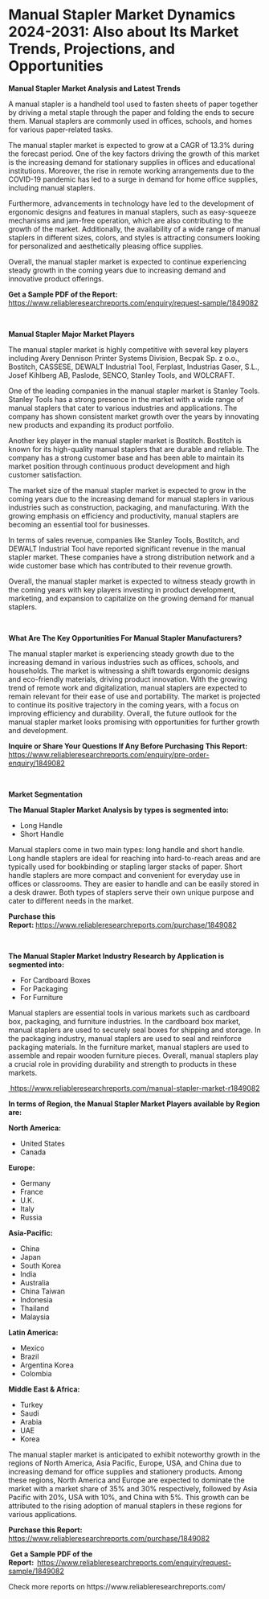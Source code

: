 <p><h1>Manual Stapler Market Dynamics 2024-2031: Also about Its Market Trends, Projections, and Opportunities</h1></p><p><strong>Manual Stapler Market Analysis and Latest Trends</strong></p>
<p><p>A manual stapler is a handheld tool used to fasten sheets of paper together by driving a metal staple through the paper and folding the ends to secure them. Manual staplers are commonly used in offices, schools, and homes for various paper-related tasks. </p><p>The manual stapler market is expected to grow at a CAGR of 13.3% during the forecast period. One of the key factors driving the growth of this market is the increasing demand for stationary supplies in offices and educational institutions. Moreover, the rise in remote working arrangements due to the COVID-19 pandemic has led to a surge in demand for home office supplies, including manual staplers.</p><p>Furthermore, advancements in technology have led to the development of ergonomic designs and features in manual staplers, such as easy-squeeze mechanisms and jam-free operation, which are also contributing to the growth of the market. Additionally, the availability of a wide range of manual staplers in different sizes, colors, and styles is attracting consumers looking for personalized and aesthetically pleasing office supplies.</p><p>Overall, the manual stapler market is expected to continue experiencing steady growth in the coming years due to increasing demand and innovative product offerings.</p></p>
<p><strong>Get a Sample PDF of the Report:&nbsp;</strong> <a href="https://www.reliableresearchreports.com/enquiry/request-sample/1849082">https://www.reliableresearchreports.com/enquiry/request-sample/1849082</a></p>
<p>&nbsp;</p>
<p><strong>Manual Stapler Major Market Players</strong></p>
<p><p>The manual stapler market is highly competitive with several key players including Avery Dennison Printer Systems Division, Becpak Sp. z o.o., Bostitch, CASSESE, DEWALT Industrial Tool, Ferplast, Industrias Gaser, S.L., Josef Kihlberg AB, Paslode, SENCO, Stanley Tools, and WOLCRAFT.</p><p>One of the leading companies in the manual stapler market is Stanley Tools. Stanley Tools has a strong presence in the market with a wide range of manual staplers that cater to various industries and applications. The company has shown consistent market growth over the years by innovating new products and expanding its product portfolio.</p><p>Another key player in the manual stapler market is Bostitch. Bostitch is known for its high-quality manual staplers that are durable and reliable. The company has a strong customer base and has been able to maintain its market position through continuous product development and high customer satisfaction.</p><p>The market size of the manual stapler market is expected to grow in the coming years due to the increasing demand for manual staplers in various industries such as construction, packaging, and manufacturing. With the growing emphasis on efficiency and productivity, manual staplers are becoming an essential tool for businesses.</p><p>In terms of sales revenue, companies like Stanley Tools, Bostitch, and DEWALT Industrial Tool have reported significant revenue in the manual stapler market. These companies have a strong distribution network and a wide customer base which has contributed to their revenue growth.</p><p>Overall, the manual stapler market is expected to witness steady growth in the coming years with key players investing in product development, marketing, and expansion to capitalize on the growing demand for manual staplers.</p></p>
<p>&nbsp;</p>
<p><strong>What Are The Key Opportunities For Manual Stapler Manufacturers?</strong></p>
<p><p>The manual stapler market is experiencing steady growth due to the increasing demand in various industries such as offices, schools, and households. The market is witnessing a shift towards ergonomic designs and eco-friendly materials, driving product innovation. With the growing trend of remote work and digitalization, manual staplers are expected to remain relevant for their ease of use and portability. The market is projected to continue its positive trajectory in the coming years, with a focus on improving efficiency and durability. Overall, the future outlook for the manual stapler market looks promising with opportunities for further growth and development.</p></p>
<p><strong>Inquire or Share Your Questions If Any Before Purchasing This Report:</strong> <a href="https://www.reliableresearchreports.com/enquiry/pre-order-enquiry/1849082">https://www.reliableresearchreports.com/enquiry/pre-order-enquiry/1849082</a></p>
<p>&nbsp;</p>
<p><strong>Market Segmentation</strong></p>
<p><strong>The Manual Stapler Market Analysis by types is segmented into:</strong></p>
<p><ul><li>Long Handle</li><li>Short Handle</li></ul></p>
<p><p>Manual staplers come in two main types: long handle and short handle. Long handle staplers are ideal for reaching into hard-to-reach areas and are typically used for bookbinding or stapling larger stacks of paper. Short handle staplers are more compact and convenient for everyday use in offices or classrooms. They are easier to handle and can be easily stored in a desk drawer. Both types of staplers serve their own unique purpose and cater to different needs in the market.</p></p>
<p><strong>Purchase this Report:&nbsp;</strong><a href="https://www.reliableresearchreports.com/purchase/1849082">https://www.reliableresearchreports.com/purchase/1849082</a></p>
<p>&nbsp;</p>
<p><strong>The Manual Stapler Market Industry Research by Application is segmented into:</strong></p>
<p><ul><li>For Cardboard Boxes</li><li>For Packaging</li><li>For Furniture</li></ul></p>
<p><p>Manual staplers are essential tools in various markets such as cardboard box, packaging, and furniture industries. In the cardboard box market, manual staplers are used to securely seal boxes for shipping and storage. In the packaging industry, manual staplers are used to seal and reinforce packaging materials. In the furniture market, manual staplers are used to assemble and repair wooden furniture pieces. Overall, manual staplers play a crucial role in providing durability and strength to products in these markets.</p></p>
<p><a href="https://www.reliableresearchreports.com/manual-stapler-market-r1849082">&nbsp;https://www.reliableresearchreports.com/manual-stapler-market-r1849082</a></p>
<p><strong>In terms of Region, the Manual Stapler Market Players available by Region are:</strong></p>
<p>
    <p> <strong> North America: </strong>
        <ul>
            <li>United States</li>
            <li>Canada</li>
        </ul>
        </p> 
    <p> <strong> Europe: </strong>
        <ul>
            <li>Germany</li>
            <li>France</li>
            <li>U.K.</li>
            <li>Italy</li>
            <li>Russia</li>
        </ul>
        </p> 
    <p> <strong> Asia-Pacific: </strong>
        <ul>
            <li>China</li>
            <li>Japan</li>
            <li>South Korea</li>
            <li>India</li>
            <li>Australia</li>
            <li>China Taiwan</li>
            <li>Indonesia</li>
            <li>Thailand</li>
            <li>Malaysia</li>
        </ul>
        </p> 
    <p> <strong> Latin America: </strong>
        <ul>
            <li>Mexico</li>
            <li>Brazil</li>
            <li>Argentina Korea</li>
            <li>Colombia</li>
        </ul>
        </p> 
    <p> <strong> Middle East & Africa: </strong>
        <ul>
            <li>Turkey</li>
            <li>Saudi</li>
            <li>Arabia</li>
            <li>UAE</li>
            <li>Korea</li>
        </ul>
    </p>
    </p>
<p><p>The manual stapler market is anticipated to exhibit noteworthy growth in the regions of North America, Asia Pacific, Europe, USA, and China due to increasing demand for office supplies and stationery products. Among these regions, North America and Europe are expected to dominate the market with a market share of 35% and 30% respectively, followed by Asia Pacific with 20%, USA with 10%, and China with 5%. This growth can be attributed to the rising adoption of manual staplers in these regions for various applications.</p></p>
<p><strong>Purchase this Report: </strong><a href="https://www.reliableresearchreports.com/purchase/1849082">https://www.reliableresearchreports.com/purchase/1849082</a></p>
<p>&nbsp;<strong>Get a Sample PDF of the Report:&nbsp;&nbsp;</strong><a href="https://www.reliableresearchreports.com/enquiry/request-sample/1849082">https://www.reliableresearchreports.com/enquiry/request-sample/1849082</a></p>
<p><strong></strong></p>
<p>Check more reports on https://www.reliableresearchreports.com/</p>